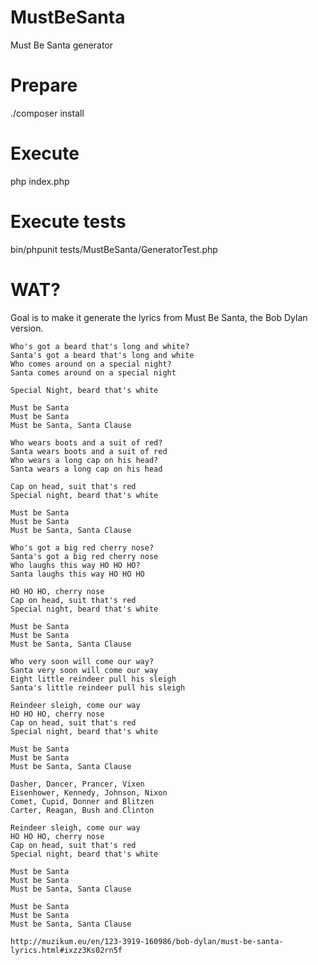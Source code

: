 MustBeSanta
===========

Must Be Santa generator

Prepare
=======

  ./composer install


Execute
=======
  
  php index.php


Execute tests
=============

  bin/phpunit tests/MustBeSanta/GeneratorTest.php


WAT?
====

Goal is to make it generate the lyrics from Must Be Santa, the Bob Dylan version.

    Who's got a beard that's long and white?
    Santa's got a beard that's long and white
    Who comes around on a special night?
    Santa comes around on a special night
    
    Special Night, beard that's white
    
    Must be Santa
    Must be Santa
    Must be Santa, Santa Clause
    
    Who wears boots and a suit of red?
    Santa wears boots and a suit of red
    Who wears a long cap on his head?
    Santa wears a long cap on his head
    
    Cap on head, suit that's red
    Special night, beard that's white
    
    Must be Santa
    Must be Santa
    Must be Santa, Santa Clause
    
    Who's got a big red cherry nose?
    Santa's got a big red cherry nose
    Who laughs this way HO HO HO?
    Santa laughs this way HO HO HO
    
    HO HO HO, cherry nose
    Cap on head, suit that's red
    Special night, beard that's white
    
    Must be Santa
    Must be Santa
    Must be Santa, Santa Clause
    
    Who very soon will come our way?
    Santa very soon will come our way
    Eight little reindeer pull his sleigh
    Santa's little reindeer pull his sleigh
    
    Reindeer sleigh, come our way
    HO HO HO, cherry nose
    Cap on head, suit that's red
    Special night, beard that's white
    
    Must be Santa
    Must be Santa
    Must be Santa, Santa Clause
    
    Dasher, Dancer, Prancer, Vixen
    Eisenhower, Kennedy, Johnson, Nixon
    Comet, Cupid, Donner and Blitzen
    Carter, Reagan, Bush and Clinton
    
    Reindeer sleigh, come our way
    HO HO HO, cherry nose
    Cap on head, suit that's red
    Special night, beard that's white
    
    Must be Santa
    Must be Santa
    Must be Santa, Santa Clause
    
    Must be Santa
    Must be Santa
    Must be Santa, Santa Clause
    
    http://muzikum.eu/en/123-3919-160986/bob-dylan/must-be-santa-lyrics.html#ixzz3Ks02rn5f
